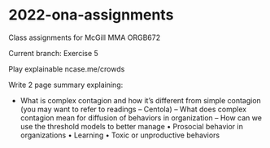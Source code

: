 # 2022-ona-assignments
Class assignments for McGill MMA ORGB672


Current branch: Exercise 5

Play explainable ncase.me/crowds

Write 2 page summary explaining:

- What is complex contagion and how it’s different from simple
contagion (you may want to refer to readings – Centola)
– What does complex contagion mean for diffusion of behaviors in
organization
– How can we use the threshold models to better manage
  • Prosocial behavior in organizations
  • Learning
  • Toxic or unproductive behaviors